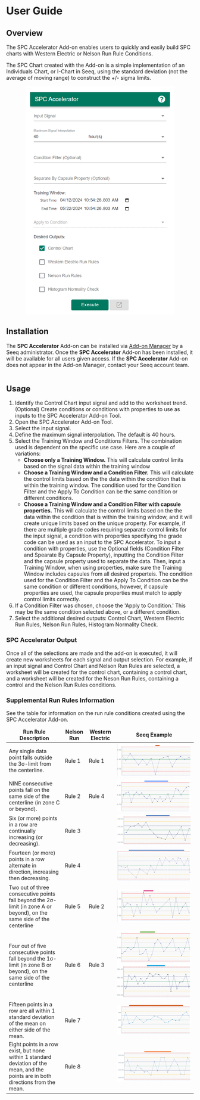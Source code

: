# User Guide


## Overview

The SPC Accelerator Add-on enables users to quickly and easily build SPC charts with Western Electric or Nelson Run Rule Conditions. 

The SPC Chart created with the Add-on is a simple implementation of an Individuals Chart, or I-Chart in Seeq, using the standard deviation (not the average of moving range) to construct the +/- sigma limits.

<center>
<img src="_static/preview.png" width="400px">
</center>

## Installation

The **SPC Accelerator** Add-on can be installed via [Add-on Manager](https://support.seeq.com/kb/latest/cloud/the-add-on-manager) by a Seeq administrator. Once the **SPC Accelerator** Add-on has been installed, it will be available for all users given access. If the **SPC Accelerator** Add-on does not appear in the Add-on Manager, contact your Seeq account team.

```{attention} If a version of SPC Accelerator was installed manually prior to Add-on Manager, we recommend uninstalling this copy using the Add-on Manager prior to installing the SPC Accelerator.
```

## Usage

1. Identify the Control Chart input signal and add to the worksheet trend. (Optional) Create conditions or conditions with properties to use as inputs to the SPC Accelerator Add-on Tool.
2. Open the SPC Accelerator Add-on Tool.
3. Select the input signal. 
4. Define the maximum signal interpolation. The default is 40 hours.
5. Select the Training Window and Conditions Filters. The combination used is dependent on the specific use case. Here are a couple of variations: 
    - **Choose only a Training Window.** This will calculate control limits based on the signal data within the training window
    - **Choose a Training Window and a Condition Filter.** This will calculate the control limits based on the the data within the condition that is within the training window. The condition used for the Condition Filter and the Apply To Condition can be the same condition or different conditions.
    - **Choose a Training Window and a Condition Filter with capsule properties.** This will calculate the control limits based on the the data within the condition that is within the training window, and it will create unique limits based on the unique property. For example, if there are multiple grade codes requiring separate control limits for the input signal, a condition with properties specifying the grade code can be used as an input to the SPC Accelerator. To input a condition with properties, use the Optional fields (Condition Filter and Spearate By Capsule Property), inputting the Condition Filter and the capsule property used to separate the data. Then, input a Training Window, when using properties, make sure the Training Window includes capsules from all desired properteis. The condition used for the Condition Filter and the Apply To Condition can be the same condition or different conditions, however, if capsule properties are used, the capsule properties must match to apply control limits correctly.
6. If a Condition Filter was chosen, choose the 'Apply to Condition.' This may be the same condition selected above, or a different condition.
7. Select the additional desired outputs: Control Chart, Western Electric Run Rules, Nelson Run Rules, Histogram Normality Check.

### SPC Accelerator Output

Once all of the selections are made and the add-on is executed, it will create new worksheets for each signal and output selection. For example, if an input signal and Control Chart and Nelson Run Rules are selected, a worksheet will be created for the control chart, containing a control chart, and a worksheet will be created for the Neson Run Rules, containing a control and the Nelson Run Rules conditions. 

### Supplemental Run Rules Information

See the table for information on the run rule conditions created using the SPC Accelerator Add-on.

<table width=100%>
    <thead>
    <tr>
        <td align="center"><b>Run Rule Description</b></td>
        <td align="center"><b>Nelson Run</b></td>
        <td align="center"><b>Western Electric</b></td>
        <td align="center"><b>Seeq Example</b></td>
    </tr>
    </thead>
    <tbody>
    <tr>
        <td>Any single data point falls outside the 3σ-limit from the centerline.</td>
        <td>Rule 1</td>
        <td>Rule 1</td>
        <td><img src="_static/run_rules/rule1.png"></td>
    </tr>
    <tr>
        <td>NINE consecutive points fall on the same side of the centerline (in zone C or beyond).</td>
        <td>Rule 2</td>
        <td>Rule 4</td>
        <td><img src="_static/run_rules/rule2.png"></td>
    </tr>
    <tr>
        <td>Six (or more) points in a row are continually increasing (or decreasing).</td>
        <td>Rule 3</td>
        <td></td>
        <td><img src="_static/run_rules/rule3.png"></td>
    </tr>
    <tr>
        <td>Fourteen (or more) points in a row alternate in direction, increasing then decreasing.</td>
        <td>Rule 4</td>
        <td></td>
        <td><img src="_static/run_rules/rule4.png"></td>
    </tr>
    <tr>
        <td>Two out of three consecutive points fall beyond the 2σ-limit (in zone A or beyond), on the same side of the centerline</td>
        <td>Rule 5</td>
        <td>Rule 2</td>
        <td><img src="_static/run_rules/rule5.png"></td>
    </tr>
    <tr>
        <td>Four out of five consecutive points fall beyond the 1σ-limit (in zone B or beyond), on the same side of the centerline</td>
        <td>Rule 6</td>
        <td>Rule 3</td>
        <td><img src="_static/run_rules/rule6-1.png"><img src="_static/run_rules/rule6-2.png"></td>
    </tr>
    <tr>
        <td>Fifteen points in a row are all within 1 standard deviation of the mean on either side of the mean.</td>
        <td>Rule 7</td>
        <td></td>
        <td><img src="_static/run_rules/rule7.png"></td>
    </tr>
    <tr>
        <td>Eight points in a row exist, but none within 1 standard deviation of the mean, and the points are in both directions from the mean.</td>
        <td>Rule 8</td>
        <td></td>
        <td><img src="_static/run_rules/rule8.png"></td>
    </tr>
    </tbody>
</table>


